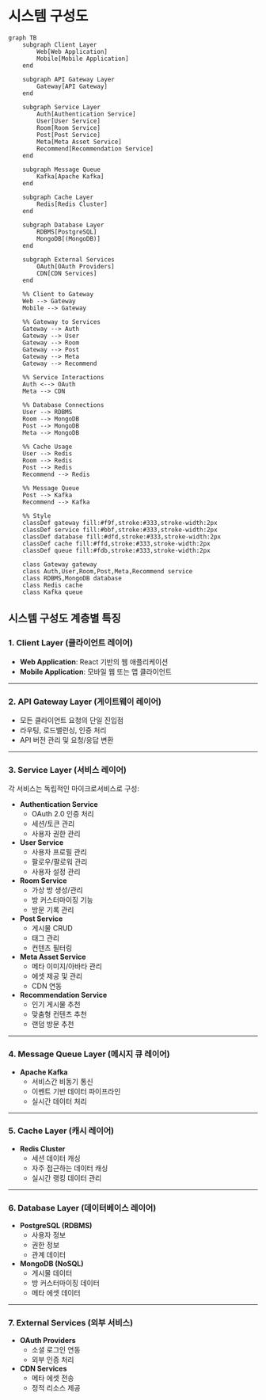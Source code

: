 # 시스템 구성도

```mermaid fullWidth="true"
graph TB
    subgraph Client Layer
        Web[Web Application]
        Mobile[Mobile Application]
    end

    subgraph API Gateway Layer
        Gateway[API Gateway]
    end

    subgraph Service Layer
        Auth[Authentication Service]
        User[User Service]
        Room[Room Service]
        Post[Post Service]
        Meta[Meta Asset Service]
        Recommend[Recommendation Service]
    end

    subgraph Message Queue
        Kafka[Apache Kafka]
    end

    subgraph Cache Layer
        Redis[Redis Cluster]
    end

    subgraph Database Layer
        RDBMS[PostgreSQL]
        MongoDB[(MongoDB)]
    end

    subgraph External Services
        OAuth[OAuth Providers]
        CDN[CDN Services]
    end

    %% Client to Gateway
    Web --> Gateway
    Mobile --> Gateway

    %% Gateway to Services
    Gateway --> Auth
    Gateway --> User
    Gateway --> Room
    Gateway --> Post
    Gateway --> Meta
    Gateway --> Recommend

    %% Service Interactions
    Auth <--> OAuth
    Meta --> CDN
    
    %% Database Connections
    User --> RDBMS
    Room --> MongoDB
    Post --> MongoDB
    Meta --> MongoDB
    
    %% Cache Usage
    User --> Redis
    Room --> Redis
    Post --> Redis
    Recommend --> Redis

    %% Message Queue
    Post --> Kafka
    Recommend --> Kafka
    
    %% Style
    classDef gateway fill:#f9f,stroke:#333,stroke-width:2px
    classDef service fill:#bbf,stroke:#333,stroke-width:2px
    classDef database fill:#dfd,stroke:#333,stroke-width:2px
    classDef cache fill:#ffd,stroke:#333,stroke-width:2px
    classDef queue fill:#fdb,stroke:#333,stroke-width:2px
    
    class Gateway gateway
    class Auth,User,Room,Post,Meta,Recommend service
    class RDBMS,MongoDB database
    class Redis cache
    class Kafka queue
```

## 시스템 구성도 계층별 특징

### 1. Client Layer (클라이언트 레이어)

* **Web Application**: React 기반의 웹 애플리케이션
* **Mobile Application**: 모바일 웹 또는 앱 클라이언트

***

### 2. API Gateway Layer (게이트웨이 레이어)

* 모든 클라이언트 요청의 단일 진입점
* 라우팅, 로드밸런싱, 인증 처리
* API 버전 관리 및 요청/응답 변환

***

### 3. Service Layer (서비스 레이어)

각 서비스는 독립적인 마이크로서비스로 구성:

* **Authentication Service**
  * OAuth 2.0 인증 처리
  * 세션/토큰 관리
  * 사용자 권한 관리
* **User Service**
  * 사용자 프로필 관리
  * 팔로우/팔로워 관리
  * 사용자 설정 관리
* **Room Service**
  * 가상 방 생성/관리
  * 방 커스터마이징 기능
  * 방문 기록 관리
* **Post Service**
  * 게시물 CRUD
  * 태그 관리
  * 컨텐츠 필터링
* **Meta Asset Service**
  * 메타 이미지/아바타 관리
  * 에셋 제공 및 관리
  * CDN 연동
* **Recommendation Service**
  * 인기 게시물 추천
  * 맞춤형 컨텐츠 추천
  * 랜덤 방문 추천

***

### 4. Message Queue Layer (메시지 큐 레이어)

* **Apache Kafka**
  * 서비스간 비동기 통신
  * 이벤트 기반 데이터 파이프라인
  * 실시간 데이터 처리

***

### 5. Cache Layer (캐시 레이어)

* **Redis Cluster**
  * 세션 데이터 캐싱
  * 자주 접근하는 데이터 캐싱
  * 실시간 랭킹 데이터 관리

***

### 6. Database Layer (데이터베이스 레이어)

* **PostgreSQL (RDBMS)**
  * 사용자 정보
  * 권한 정보
  * 관계 데이터
* **MongoDB (NoSQL)**
  * 게시물 데이터
  * 방 커스터마이징 데이터
  * 메타 에셋 데이터

***

### 7. External Services (외부 서비스)

* **OAuth Providers**
  * 소셜 로그인 연동
  * 외부 인증 처리
* **CDN Services**
  * 메타 에셋 전송
  * 정적 리소스 제공
